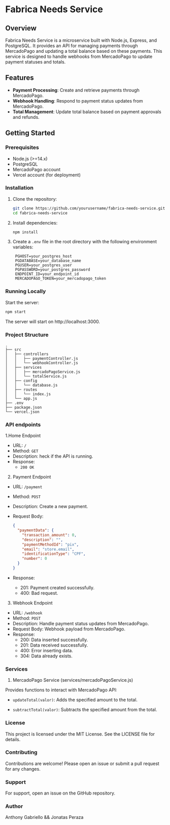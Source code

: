 # Fabrica Needs Service

## Overview

Fabrica Needs Service is a microservice built with Node.js, Express, and PostgreSQL. It provides an API for managing payments through MercadoPago and updating a total balance based on these payments. This service is designed to handle webhooks from MercadoPago to update payment statuses and totals.

## Features

- **Payment Processing**: Create and retrieve payments through MercadoPago.
- **Webhook Handling**: Respond to payment status updates from MercadoPago.
- **Total Management**: Update total balance based on payment approvals and refunds.

## Getting Started

### Prerequisites

- Node.js (>=14.x)
- PostgreSQL
- MercadoPago account
- Vercel account (for deployment)

### Installation

1. Clone the repository:

   ```bash
   git clone https://github.com/yourusername/fabrica-needs-service.git
   cd fabrica-needs-service
   ```

2. Install dependencies:

   ```bash
   npm install
   ```

3. Create a `.env` file in the root directory with the following environment variables:

   ```env
    PGHOST=your_postgres_host
    PGDATABASE=your_database_name
    PGUSER=your_postgres_user
    PGPASSWORD=your_postgres_password
    ENDPOINT_ID=your_endpoint_id
    MERCADOPAGO_TOKEN=your_mercadopago_token
    ```

### Running Locally

Start the server:

   ```bash
   npm start
   ```

The server will start on http://localhost:3000.

### Project Structure

```
.
├── src
│   ├── controllers
│   │   ├── paymentController.js
│   │   └── webhookController.js
│   ├── services
│   │   ├── mercadoPagoService.js
│   │   └── totalService.js
│   ├── config
│   │   └── database.js
│   ├── routes
│   │   └── index.js
│   └── app.js
├── .env
├── package.json
└── vercel.json
```

### API endpoints

1.Home Endpoint

- URL: `/`
- Method: `GET`
- Description: heck if the API is running.
- Response:
    - `200 OK`

2. Payment Endpoint

- URL: `/payment`
- Method: `POST`
- Description: Create a new payment.
- Request Body:
    ```json
    {
      "paymentData": {
        "transaction_amount": 0,
        "description": "",
        "paymentMethodId": "pix",
        "email": "store.email",
        "identificationType": "CPF",
        "number": 0
      }
    }

    ```

- Response:
   - 201: Payment created successfully.
   - 400: Bad request.

3. Webhook Endpoint

- URL: `/webhook`
- Method: `POST`
- Description: Handle payment status updates from MercadoPago.
- Request Body: Webhook payload from MercadoPago.
- Response:
   - 200: Data inserted successfully.
   - 201: Data received successfully.
   - 400: Error inserting data.
   - 304: Data already exists.

### Services

1. MercadoPago Service (services/mercadoPagoService.js)

Provides functions to interact with MercadoPago API:

- `updateTotal(valor)`: Adds the specified amount to the total.

- `subtractTotal(valor)`: Subtracts the specified amount from the total.

### License
This project is licensed under the MIT License. See the LICENSE file for details.
### Contributing
Contributions are welcome! Please open an issue or submit a pull request for any changes.
### Support
For support, open an issue on the GitHub repository.
### Author
Anthony Gabriello && Jonatas Peraza










